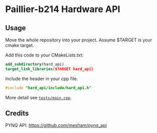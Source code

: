 # Paillier-b214 Hardware API

## Usage

Move the whole repository into your project.
Assume $TARGET is your cmake target.

Add this code to your CMakeLists.txt:
```cmake
add_subdirectory(hard_api)
target_link_libraries($TARGET hard_api)
```

Include the header in your cpp file.
```c++
#include "hard_api/include/hard_api.h"
```

More detail see [`tests/main.cpp`](./tests/main.cpp).

## Credits

PYNQ API: https://github.com/mesham/pynq_api